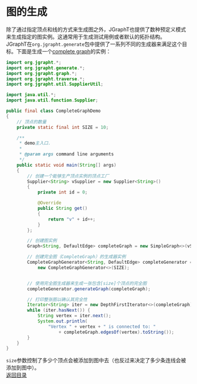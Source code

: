 # 图的生成  
除了通过指定顶点和线的方式来生成图之外，JGraphT也提供了数种预定义模式来生成指定的图实例。这通常用于生成测试用例或者默认的拓扑结构。  
JGraphT在`org.jgrapht.generate`包中提供了一系列不同的生成器来满足这个目标。下面是生成一个[complete graph](http://mathworld.wolfram.com/CompleteGraph.html)的实例：  
```java  
import org.jgrapht.*;
import org.jgrapht.generate.*;
import org.jgrapht.graph.*;
import org.jgrapht.traverse.*;
import org.jgrapht.util.SupplierUtil;

import java.util.*;
import java.util.function.Supplier;

public final class CompleteGraphDemo
{
    // 顶点的数量
    private static final int SIZE = 10;

    /**
     * demo主入口.
     * 
     * @param args command line arguments
     */
    public static void main(String[] args)
    {
        // 创建一个能够生产顶点实例的顶点工厂
        Supplier<String> vSupplier = new Supplier<String>()
        {
            private int id = 0;

            @Override
            public String get()
            {
                return "v" + id++;
            }
        };

        // 创建图实例
        Graph<String, DefaultEdge> completeGraph = new SimpleGraph<>(vSupplier, SupplierUtil.createDefaultEdgeSupplier(), false);

        // 创建完全图（CompleteGraph）的生成器实例
        CompleteGraphGenerator<String, DefaultEdge> completeGenerator =
            new CompleteGraphGenerator<>(SIZE);


        // 使用完全图生成器来生成一张包含[size]个顶点的完全图
        completeGenerator.generateGraph(completeGraph);

        // 打印整张图以确认其完全性
        Iterator<String> iter = new DepthFirstIterator<>(completeGraph);
        while (iter.hasNext()) {
            String vertex = iter.next();
            System.out.println(
                "Vertex " + vertex + " is connected to: "
                    + completeGraph.edgesOf(vertex).toString());
        }
    }
}
```  
`size`参数控制了多少个顶点会被添加到图中去（也反过来决定了多少条连线会被添加到图中）。  
[返回目录](https://github.com/roysong/reseachTec/tree/master/graph/jGraphT/apply/dev#jgrapht%E5%BC%80%E5%8F%91%E6%8C%87%E5%8D%97%E6%80%BB%E7%BA%B2)
